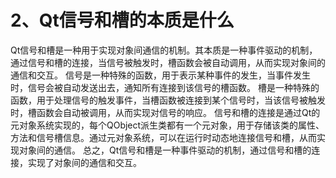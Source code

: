 # **2、Qt信号和槽的本质是什么**

Qt信号和槽是一种用于实现对象间通信的机制。其本质是一种事件驱动的机制，通过信号和槽的连接，当信号被触发时，槽函数会被自动调用，从而实现对象间的通信和交互。 信号是一种特殊的函数，用于表示某种事件的发生，当事件发生时，信号会被自动发送出去，通知所有连接到该信号的槽函数。 槽是一种特殊的函数，用于处理信号的触发事件，当槽函数被连接到某个信号时，当该信号被触发时，槽函数会自动被调用，从而实现对信号的响应。 信号和槽的连接是通过Qt的元对象系统实现的，每个QObject派生类都有一个元对象，用于存储该类的属性、方法和信号槽信息。通过元对象系统，可以在运行时动态地连接信号和槽，从而实现对象间的通信。 总之，Qt信号和槽是一种事件驱动的机制，通过信号和槽的连接，实现了对象间的通信和交互。